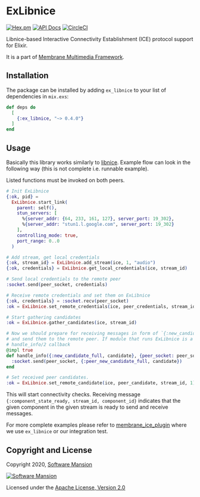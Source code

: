 # ExLibnice

[![Hex.pm](https://img.shields.io/hexpm/v/ex_libnice.svg)](https://hex.pm/packages/ex_libnice)
[![API Docs](https://img.shields.io/badge/api-docs-yellow.svg?style=flat)](https://hexdocs.pm/ex_libnice/)
[![CircleCI](https://circleci.com/gh/membraneframework/ex_libnice.svg?style=svg)](https://circleci.com/gh/membraneframework/ex_libnice)

Libnice-based Interactive Connectivity Establishment (ICE) protocol support for Elixir.

It is a part of [Membrane Multimedia Framework](https://membraneframework.org).

## Installation

The package can be installed by adding `ex_libnice` to your list of dependencies in `mix.exs`:

```elixir
def deps do
  [
    {:ex_libnice, "~> 0.4.0"}
  ]
end
```

## Usage

Basically this library works similarly to [libnice].
Example flow can look in the following way (this is not complete i.e. runnable example).

Listed functions must be invoked on both peers.
```elixir
# Init ExLibnice
{:ok, pid} =
  ExLibnice.start_link(
    parent: self(),
    stun_servers: [
      %{server_addr: {64, 233, 161, 127}, server_port: 19_302},
      %{server_addr: "stun1.l.google.com", server_port: 19_302}
    ],
    controlling_mode: true,
    port_range: 0..0
  )

# Add stream, get local credentials
{:ok, stream_id} = ExLibnice.add_stream(ice, 1, "audio")
{:ok, credentials} = ExLibnice.get_local_credentials(ice, stream_id)

# Send local credentials to the remote peer
:socket.send(peer_socket, credentials)
```

```elixir
# Receive remote credentials and set them on ExLibnice
{:ok, credentials} = :socket.recv(peer_socket)
:ok = ExLibnice.set_remote_credentials(ice, peer_credentials, stream_id)

# Start gathering candidates
:ok = ExLibnice.gather_candidates(ice, stream_id)
```

```elixir
# Now we should prepare for receiving messages in form of `{:new_candidate_full, candidate}`
# and send them to the remote peer. If module that runs ExLibnice is a GenServer we can use
# handle_info/2 callback
@impl true
def handle_info({:new_candidate_full, candidate}, {peer_socket: peer_socket} = state) do
  :socket.send(peer_socket, {:peer_new_candidate_full, candidate})
end
```

```elixir
# Set received peer candidates.
:ok = ExLibnice.set_remote_candidate(ice, peer_candidate, stream_id, 1)
```

This will start connectivity checks. Receiving message
`{:component_state_ready, stream_id, component_id}` indicates that the given component in the given
stream is ready to send and receive messages.


For more complete examples please refer to
[membrane_ice_plugin](https://github.com/membraneframework/membrane_ice_plugin) where we use
`ex_libnice` or our integration test.

## Copyright and License

Copyright 2020, [Software Mansion](https://swmansion.com/?utm_source=git&utm_medium=readme&utm_campaign=membrane_ice)

[![Software Mansion](https://logo.swmansion.com/logo?color=white&variant=desktop&width=200&tag=membrane-github)](https://swmansion.com/?utm_source=git&utm_medium=readme&utm_campaign=membrane_ice)

Licensed under the [Apache License, Version 2.0](LICENSE)

[libnice]: https://libnice.freedesktop.org/

